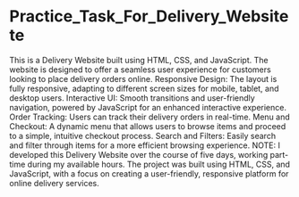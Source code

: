 # Practice_Task_For_Delivery_Websitete
This is a Delivery Website built using HTML, CSS, and JavaScript. The website is designed to offer a seamless user experience for customers looking to place delivery orders online.
Responsive Design: The layout is fully responsive, adapting to different screen sizes for mobile, tablet, and desktop users.
Interactive UI: Smooth transitions and user-friendly navigation, powered by JavaScript for an enhanced interactive experience.
Order Tracking: Users can track their delivery orders in real-time.
Menu and Checkout: A dynamic menu that allows users to browse items and proceed to a simple, intuitive checkout process.
Search and Filters: Easily search and filter through items for a more efficient browsing experience.
NOTE: I developed this Delivery Website over the course of five days, working part-time during my available hours. The project was built using HTML, CSS, and JavaScript, with a focus on creating a user-friendly, responsive platform for online delivery services.
